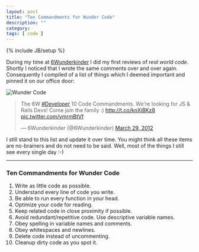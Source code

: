 ```yaml
---
layout: post
title: "Ten Commandments for Wunder Code"
description: ""
category:
tags: [ code ]
---
```

{% include JB/setup %}


During my time at [6Wunderkinder](http://www.6wunderkinder.com/) I did my first reviews of _real world code_.
Shortly I noticed that I wrote the same comments over and over again. Consequently I compiled of a list of things
which I deemed important and pinned it on our office door:

![Wunder Code](https://pbs.twimg.com/media/ApKpLxbCAAAjLuR.jpg)

<blockquote class="twitter-tweet"><p>The 6W <a href="https://twitter.com/search?q=%23Developer&amp;src=hash">#Developer</a> 10 Code Commandments. We&#39;re looking for JS &amp; Rails Devs! Come join the family :) <a href="http://t.co/knXiBKz8">http://t.co/knXiBKz8</a> <a href="http://t.co/ymrmBtVf">pic.twitter.com/ymrmBtVf</a></p>&mdash; 6Wunderkinder (@6Wunderkinder) <a href="https://twitter.com/6Wunderkinder/statuses/185396554381787137">March 29, 2012</a></blockquote>

I still stand to this list and update it over time. You might think all these items are no-brainers and do not
need to be said. Well, most of the things I still see every single day :-)

---

### Ten Commandments for Wunder Code

1. Write as little code as possible.
2. Understand every line of code you write.
3. Be able to run every function in your head.
4. Optimize your code for reading.
5. Keep related code in close proximity if possible.
6. Avoid redundant/repetitive code. Use descriptive variable names.
7. Obey spelling in variable names and comments.
8. Obey whitespaces and newlines.
9. Delete code instead of uncommenting.
10. Cleanup dirty code as you spot it.

